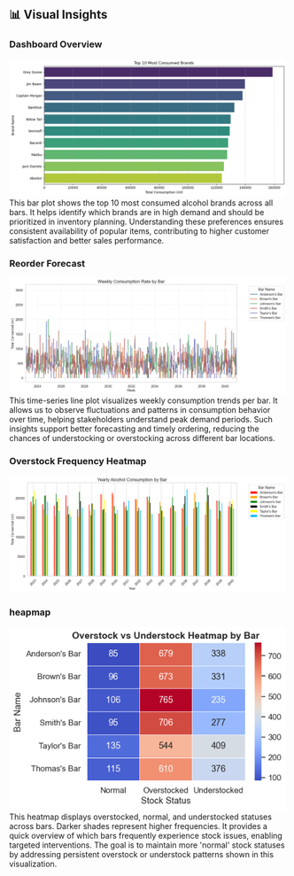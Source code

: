 ## 📊 Visual Insights

<h3> Dashboard Overview</h3>
<img src="alcohol_inventory_11_1.png" alt="Dashboard" width="500"/>
This bar plot shows the top 10 most consumed alcohol brands across all bars. It helps identify which brands are in high demand and should be prioritized in inventory planning. Understanding these preferences ensures consistent availability of popular items, contributing to higher customer satisfaction and better sales performance.

<h3> Reorder Forecast</h3>
<img src="alcohol_inventory_20_0.png" alt="Forecast" width="500"/>
This time-series line plot visualizes weekly consumption trends per bar. It allows us to observe fluctuations and patterns in consumption behavior over time, helping stakeholders understand peak demand periods. Such insights support better forecasting and timely ordering, reducing the chances of understocking or overstocking across different bar locations.

<h3> Overstock Frequency Heatmap </h3>
<img src="alcohol_inventory_21_0.png" alt="Forecast" width="500"/>

<h3> heapmap</h3>
<img src="alcohol_inventory_43_0.png" alt="Forecast" width="500"/>
This heatmap displays overstocked, normal, and understocked statuses across bars. Darker shades represent higher frequencies. It provides a quick overview of which bars frequently experience stock issues, enabling targeted interventions. The goal is to maintain more 'normal' stock statuses by addressing persistent overstock or understock patterns shown in this visualization.
